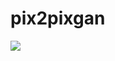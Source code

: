 # pix2pixgan
<img src='[imgs/edges2cats.jpg](https://ustccoder.github.io/images/Generative_adversarial/pix2pix.png)'>
